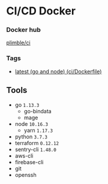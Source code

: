 # CI/CD Docker

### Docker hub

[plimble/ci](https://hub.docker.com/r/plimble/ci/)

### Tags

- [latest (go and node) (ci/Dockerfile)](https://github.com/plimble/ci-docker/blob/master/ci/Dockerfile)

## Tools

- go `1.13.3`
  - go-bindata
  - mage
- node `10.16.3`
  - yarn `1.17.3`
- python `3.7.3`
- terraform `0.12.12`
- sentry-cli `1.48.0`
- aws-cli
- firebase-cli
- git
- openssh
